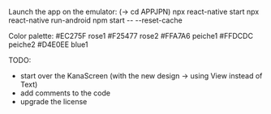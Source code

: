 Launch the app on the emulator:
(-> cd APPJPN)
npx react-native start
npx react-native run-android
npm start -- --reset-cache

Color palette:
#EC275F rose1
#F25477 rose2
#FFA7A6 peiche1
#FFDCDC peiche2
#D4E0EE blue1

TODO:
- start over the KanaScreen (with the new design -> using View instead of Text)
- add comments to the code
- upgrade the license